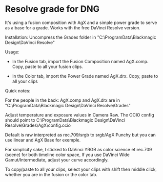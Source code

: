 # Resolve grade for DNG 

It's using a fusion composition with AgX and a simple power grade to serve as a base for a grade.
Works with the free DaVinci Resolve version. 

Installation:
Uncompress the Grades folder in "C:\ProgramData\Blackmagic Design\DaVinci Resolve\"

Usage:

- In the Fusion tab, import the Fusion Composition named AgX.comp. Copy, paste to all your fusion clips.

- In the Color tab, import the Power Grade named AgX.drx. Copy, paste to all your clips 

Quick notes: 

For the people in the back: AgX.comp and AgX.drx are in "C:\ProgramData\Blackmagic Design\DaVinci Resolve\Grades"

Adjust temperature and exposure values in Camera Raw.
The OCIO config should point to C:\ProgramData\Blackmagic Design\DaVinci Resolve\Grades\AgX\config.ocio

Default is raw interpreted as rec.709/srgb to srgb/AgX Punchy but you can use linear and AgX Base for exemple.

For simplicity sake, I sticked to DaVinci YRGB as color science et rec.709 (scene) for both timeline color space, If you use DaVinci Wide Gamut/Intermediate, adjust your curve accordingly.

To copy/paste to all your clips, select your clips with shift then middle click, whether you are in the fusion or the color tab.

